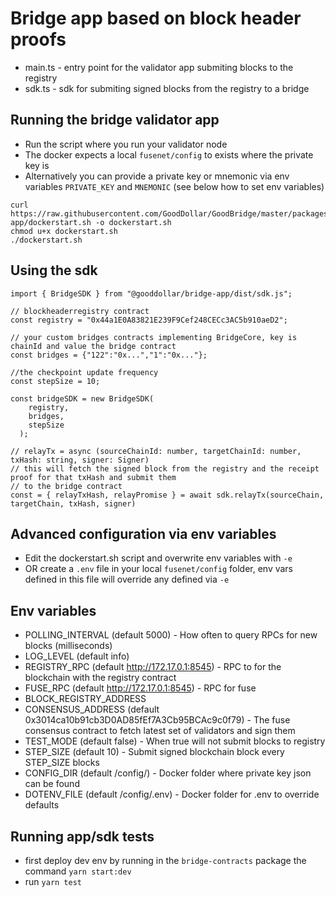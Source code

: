 # Bridge app based on block header proofs

- main.ts - entry point for the validator app submiting blocks to the registry
- sdk.ts - sdk for submiting signed blocks from the registry to a bridge

## Running the bridge validator app

- Run the script where you run your validator node
- The docker expects a local `fusenet/config` to exists where the private key is
- Alternatively you can provide a private key or mnemonic via env variables `PRIVATE_KEY` and `MNEMONIC` (see below how to set env variables)

```
curl https://raw.githubusercontent.com/GoodDollar/GoodBridge/master/packages/bridge-app/dockerstart.sh -o dockerstart.sh
chmod u+x dockerstart.sh
./dockerstart.sh
```

## Using the sdk

```
import { BridgeSDK } from "@gooddollar/bridge-app/dist/sdk.js";

// blockheaderregistry contract
const registry = "0x44a1E0A83821E239F9Cef248CECc3AC5b910aeD2";

// your custom bridges contracts implementing BridgeCore, key is chainId and value the bridge contract
const bridges = {"122":"0x...","1":"0x..."};

//the checkpoint update frequency
const stepSize = 10;

const bridgeSDK = new BridgeSDK(
    registry,
    bridges,
    stepSize
  );

// relayTx = async (sourceChainId: number, targetChainId: number, txHash: string, signer: Signer)
// this will fetch the signed block from the registry and the receipt proof for that txHash and submit them
// to the bridge contract
const = { relayTxHash, relayPromise } = await sdk.relayTx(sourceChain, targetChain, txHash, signer)
```

## Advanced configuration via env variables

- Edit the dockerstart.sh script and overwrite env variables with `-e`
- OR create a `.env` file in your local `fusenet/config` folder, env vars defined in this file will override any defined via `-e`

## Env variables

- POLLING_INTERVAL (default 5000) - How often to query RPCs for new blocks (milliseconds)
- LOG_LEVEL (default info)
- REGISTRY_RPC (default http://172.17.0.1:8545) - RPC to for the blockchain with the registry contract
- FUSE_RPC (default http://172.17.0.1:8545) - RPC for fuse
- BLOCK_REGISTRY_ADDRESS
- CONSENSUS_ADDRESS (default 0x3014ca10b91cb3D0AD85fEf7A3Cb95BCAc9c0f79) - The fuse consensus contract to fetch latest set of validators and sign them
- TEST_MODE (default false) - When true will not submit blocks to registry
- STEP_SIZE (default 10) - Submit signed blockchain block every STEP_SIZE blocks
- CONFIG_DIR (default /config/) - Docker folder where private key json can be found
- DOTENV_FILE (default /config/.env) - Docker folder for .env to override defaults

## Running app/sdk tests

- first deploy dev env by running in the `bridge-contracts` package the command `yarn start:dev`
- run `yarn test`
